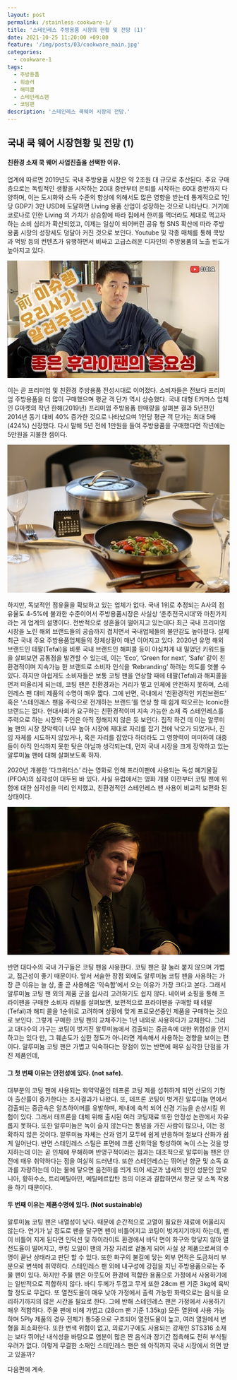 ```yaml
---
layout: post
permalink: /stainless-cookware-1/
title: '스테인레스 주방용품 시장의 현황 및 전망 (1)'
date: 2021-10-25 11:20:00 +09:00
feature: '/img/posts/03/cookware_main.jpg'
categories:
  - cookware-1
tags:
  - 주방용품
  - 휘슬러
  - 해피콜
  - 스테인레스팬
  - 코팅팬
description: '스테인레스 쿡웨어 시장의 전망.'
---
```


## 국내 쿡 웨어 시장현황 및 전망 (1)
#### 친환경 소재 쿡 웨어 사업진출을 선택한 이유.

업계에 따르면 2019년도 국내 주방용품 시장은 약 2조원 대 규모로 추산된다.
주요 구매층으로는 독립적인 생활을 시작하는 20대 중반부터 은퇴를 시작하는 60대 중반까지 다양하며, 이는 도시화와 소득 수준의 향상에 의해서도 많은 영향을 받는데 통계적으로 1인당 GDP가 3만 USD에 도달하면 Living 용품 산업이 성장하는 것으로 나타난다.
거기에 코로나로 인한 Living 의 가치가 상승함에 따라 집에서 한끼를 먹더라도 제대로 먹고자 하는 소비 심리가 확산되었고, 이제는 일상이 되어버린 공유 형 SNS 확산에 따라 주방용품 시장의 성장세도 덩달아 커진 것으로 보인다. Youtube 및 각종 매체를 통해 쿡방과 먹방 등의 컨텐츠가 유행하면서 비싸고 고급스러운 디자인의 주방용품의 노출 빈도가 높아지고 있다.

![아미요](/img/posts/03/cookware_1.jpg)

이는 곧 프리미엄 및 친환경 주방용품 전성시대로 이어졌다. 소비자들은 전보다 프리미엄 주방용품을 더 많이 구매했으며 평균 객 단가 역시 상승했다. 국내 대형 E커머스 업체인 G마켓의 작년 한해(2019년) 프리미엄 주방용품 판매량을 살펴본 결과 5년전인 2014년 동기 대비 40% 증가한 것으로 나타났으며 1인당 평균 객 단가는 최대 5배(424%) 신장했다. 다시 말해 5년 전에 1만원을 들여 주방용품을 구매했다면 작년에는 5만원을 지불한 셈이다.

![비싼냄비](/img/posts/03/cookware_2.jpg)

하지만, 독보적인 점유율을 확보하고 있는 업체가 없다. 국내 1위로 추정되는 A사의 점유율도 4-5%에 불과한 수준이어서 주방용품시장은 사실상 ‘춘추전국시대’와 마찬가지라는 게 업계의 설명이다. 전반적으로 성혼율이 떨어지고 있는데다 최근 국내 프리미엄 시장을 노린 해외 브랜드들의 공습까지 겹치면서 국내업체들의 불안감도 높아졌다. 실제 최근 국내 주요 주방용품업체들의 정체상황이 매년 이어지고 있다.
2020년 유명 해외 브랜드인 테팔(Tefal)을 비롯 국내 브랜드인 해피콜 등이 야심차게 내 밀었던 키워드들을 살펴보면 공통점을 발견할 수 있는데, 이는 ‘Eco’, ‘Green for next’, ‘Safe’ 같이 친환경적이며 지속가능 한 브랜드로 소비자 인식을 ‘Rebranding’ 하려는 의도를 엿볼 수 있다. 하지만 아쉽게도 소비자들은 보통 코팅 팬을 연상할 때에 테팔(Tefal)과 해피콜을 먼저 떠올리게 되는데, 코팅 팬은 친환경과는 거리가 멀고 인체에 안전하지 못하며, 스테인레스 팬 대비 제품의 수명이 매우 짧다.
그에 반면, 국내에서 ‘친환경적인 키친브랜드’ 혹은 ‘스테인레스 팬을 주력으로 전개하는 브랜드’를 연상 할 때 쉽게 떠오르는 Iconic한 브랜드는 없다. 현대사회가 요구하는 친환경적이며 지속 가능한 소재 즉 스테인레스를 주력으로 하는 시장의 주인은 아직 정해지지 않은 듯 보인다.
짐작 하건 데 이는 알루미늄 팬의 시장 장악력이 너무 높아 시장에 제대로 자리를 잡기 전에 낙오가 되었거나, 진입 자체를 시도하지 않았거나, 혹은 자리를 잡았다 하더라도 그 영향력이 미미하여 대중들이 아직 인식하지 못한 탓은 아닐까 생각되는데, 먼저 국내 시장을 크게 장악하고 있는 알루미늄 팬에 대해 살펴보도록 하자.

2020년 개봉한 ‘다크워터스’ 라는 영화로 인해 프라이팬에 사용되는 독성 폐기물질(PFOA)의 심각성이 대두된 바 있다. 사실 유럽에서는 영화 개봉 이전부터 코팅 팬에 위험에 대한 심각성을 미리 인지했고, 친환경적인 스테인레스 팬 사용이 비교적 보편화 된 상태이다.

![다크워터스](/img/posts/03/cookware_3.jpg)

반면 대다수의 국내 가구들은 코팅 팬을 사용한다. 코팅 팬은 잘 눌러 붙지 않으며 가볍고, 접근성이 좋기 때문이다. 앞서 서술한 장점 외에도 알루미늄 코팅 팬을 사용하는 가장 큰 이유는 늘 상, 줄 곧 사용해온 ‘익숙함’에서 오는 이유가 가장 크다고 본다. 그래서 알루미늄 코팅 팬 외의 제품 군을 쉽사리 고려하기도 쉽지 않다. 네이버 쇼핑을 통해 프라이팬을 구매한 소비자 리뷰를 살펴보면, 보편적으로 프라이팬을 구매할 때 테팔(Tefal)과 해피 콜을 1순위로 고려하며 상황에 맞게 프로모션중인 제품을 구매하는 것으로 보인다. 그렇게 구매한 코팅 팬의 교체주기는 1년 내외로 사용하다가 교체한다. 그리고 대다수의 가구는 코팅이 벗겨진 알루미늄에서 검출되는 중금속에 대한 위험성을 인지하고는 있다 만, 그 훼손도가 심한 정도가 아니라면 계속해서 사용하는 경향을 보이는 편이다.
알루미늄 코팅 팬은 가볍고 익숙하다는 장점이 있는 반면에 매우 심각한 단점을 가진 제품인데,

#### 그 첫 번째 이유는 안전성에 있다. (not safe).
대부분의 코팅 팬에 사용되는 화약약품인 테프론 코팅 제를 섭취하게 되면 산모의 기형아 출산률이 증가한다는 조사결과가 나왔다. 또, 테프론 코팅이 벗겨진 알루미늄 면에서 검출되는 중금속은 알츠하이머를 유발하며, 체내에 축척 되어 신경 기능을 손상시킬 위험이 있다. 그래서 테프론을 대체 위해 출시된 여러 코팅재료 또한 안정성 논란에서 자유롭지 못하다. 또한 알루미늄은 녹이 슬지 않는다는 통념을 가진 사람이 많으나, 이는 정확하지 않은 것이다. 알루미늄 자체는 산과 염기 모두에 쉽게 반응하며 철보다 산화가 쉽게 일어난다.
반면 스테인레스 스틸은 표면에 크롬 산화막을 형성하여 녹이 스는 것을 방지하는데 이는 곧 인체에 무해하며 반영구적이라는 점과는 대조적으로 알루미늄 팬은 안전에 매우 취약하다는 점을 여실히 드러낸다. 또한 스테인레스는 뛰어난 향균 및 소독 효과를 자랑하는데 이는 물에 닿으면 음전하를 띄게 되어 세균과 냄새의 원인 성분인 암모니아, 황하수소, 트리메틸아민, 메틸메르캅탄 등의 이온과 결합하면서 향균 및 소독 작용을 하기 때문이다.

#### 두 번째 이유는 제품수명에 있다. (Not sustainable)
알루미늄 코팅 팬은 내열성이 낮다. 때문에 순간적으로 고열이 필요한 재료에 어울리지 않는다. 연기가 날 정도로 팬을 달구면 팬이 비틀어지고 코팅이 벗겨지기까지 하는데, 팬이 비틀어 지게 된다면 인덕션 및 하이라이트 환경에서 바닥 면이 화구와 맞닿지 않아 열전도율이 떨어지고, 쿠킹 오일이 팬의 가장 자리로 겉돌게 되어 사실 상 제품으로써의 수명이 끝난 상태라고 판단 할 수 있다. 또한 화구의 불길에 닿는 외부 면적은 도금처리 부분으로 변색에 취약하다.
스테인레스 팬 외에 내구성에 강점을 지닌 주방용품으로는 주물 팬이 있다. 하지만 주물 팬은 아웃도어 환경에 적합한 용품으로 가정에서 사용하기에는 일반적으로 적합하지 않다. 바디 두께가 두껍고 무게 또한 28cm 팬 기준 3kg에 육박할 정도로 무겁다. 또 열전도율이 매우 낮아 가정에서 출력 가능한 화력으로는 음식을 요리하기까지의 많은 시간을 필요로 한다.
그에 반해 스테인레스 팬은 가정에서 사용하기 매우 적합하다. 주물 팬에 비해 가볍고 (28cm 팬 기준 1.35kg) 모든 열원에 사용 가능하며 5Ply 제품의 경우 전체가 통5중으로 구조되어 열전도율이 높고, 여러 열원에서 변형을 최소화한다. 또한 변색 위험이 없고, 의료기구에도 사용되는 강재인 STS316 소재는 보다 뛰어난 내식성을 바탕으로 염분이 많은 짠 음식과 장기간 접촉해도 전혀 부식될 우려가 없다.
이렇게 무결한 소재인 스테인레스 팬은 왜 아직까지 국내 시장에서 외면 받고 있을까?

다음편에 계속.
